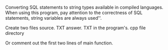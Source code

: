 Converting SQL statements to string types available in compiled languages.
When using this program, pay attention to the correctness of SQL statements, string variables are always used''.

Create two files source. TXT answer. TXT in the program's. cpp file directory

Or comment out the first two lines of main function.